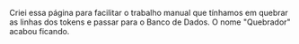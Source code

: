 Criei essa página para facilitar o trabalho manual que tínhamos 
em quebrar as linhas dos tokens e passar para o Banco de Dados.
O nome "Quebrador" acabou ficando.
